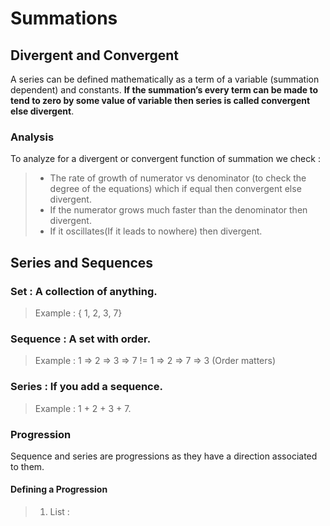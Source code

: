 # Summations
## Divergent and Convergent
A series can be defined mathematically as a term of a variable (summation dependent) and constants. **If the summation’s every term can be made to tend to zero by some value of variable then series is called __convergent else divergent__**.

<!-- let {1, $-\dfrac{1}{2}$, $\dfrac{1}{3}$, $-\dfrac{1}{4}$, ...} be a series then $a_n$= $\sum_{}^{} \dfrac{(-1)^{(n+1)}}{n}$

now, if n $\longrightarrow$ $\infty$ then $\displaystyle \lim_{n \to \infty}\sum_{}{} \dfrac{(-1)^{(n+1)}}{n}$= 0 -->
### Analysis 
To analyze for a divergent or convergent function of summation we check : 
> * The rate of growth of numerator vs denominator (to check the degree of the equations) which if equal then convergent else divergent.
> * If the numerator grows much faster than the denominator then divergent.
> * If it oscillates(If it leads to nowhere) then divergent.
## Series and Sequences
### Set : A collection of anything.
> Example : { 1, 2, 3, 7}
### Sequence : A set with order.
> Example :  1 $\Rightarrow$ 2 $\Rightarrow$ 3 $\Rightarrow$ 7 != 1 $\Rightarrow$ 2 $\Rightarrow$ 7 $\Rightarrow$ 3 (Order matters)
### Series : If you add a sequence.
> Example : 1 + 2 + 3 + 7.
### Progression 
Sequence and series are progressions as they have a direction associated to them.
#### Defining a Progression
>1. List : 




